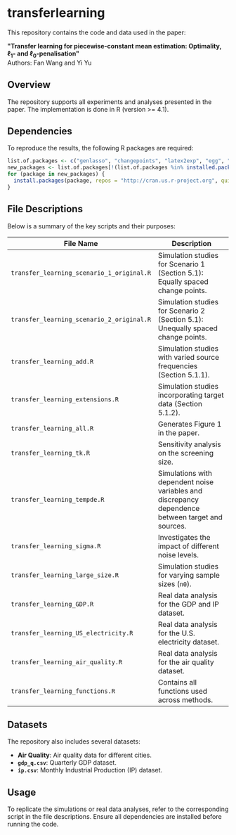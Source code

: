 # transferlearning


This repository contains the code and data used in the paper:

**"Transfer learning for piecewise-constant mean estimation: Optimality, $\ell_1$- and $\ell_0$-penalisation"**  
Authors: Fan Wang and Yi Yu

## Overview

The repository supports all experiments and analyses presented in the paper. The implementation is done in R (version >= 4.1).

## Dependencies

To reproduce the results, the following R packages are required:

```r
list.of.packages <- c("genlasso", "changepoints", "latex2exp", "egg", "tictoc", "ggplot2", "plotrix")
new_packages <- list.of.packages[!(list.of.packages %in% installed.packages()[, "Package"])]
for (package in new_packages) {
  install.packages(package, repos = "http://cran.us.r-project.org", quiet = TRUE)
}
```

## File Descriptions

Below is a summary of the key scripts and their purposes:

| **File Name**                          | **Description**                                                                                     |
|----------------------------------------|-----------------------------------------------------------------------------------------------------|
| `transfer_learning_scenario_1_original.R` | Simulation studies for Scenario 1 (Section 5.1): Equally spaced change points.                     |
| `transfer_learning_scenario_2_original.R` | Simulation studies for Scenario 2 (Section 5.1): Unequally spaced change points.                   |
| `transfer_learning_add.R`              | Simulation studies with varied source frequencies (Section 5.1.1).                                 |
| `transfer_learning_extensions.R`       | Simulation studies incorporating target data (Section 5.1.2).                                      |
| `transfer_learning_all.R`              | Generates Figure 1 in the paper.                                                                   |
| `transfer_learning_tk.R`               | Sensitivity analysis on the screening size.                                                        |
| `transfer_learning_tempde.R`           | Simulations with dependent noise variables and discrepancy dependence between target and sources.   |
| `transfer_learning_sigma.R`            | Investigates the impact of different noise levels.                                                 |
| `transfer_learning_large_size.R`       | Simulation studies for varying sample sizes (`n0`).                                                |
| `transfer_learning_GDP.R`              | Real data analysis for the GDP and IP dataset.                                                     |
| `transfer_learning_US_electricity.R`   | Real data analysis for the U.S. electricity dataset.                                               |
| `transfer_learning_air_quality.R`      | Real data analysis for the air quality dataset.                                                    |
| `transfer_learning_functions.R`        | Contains all functions used across methods.                                                        |

## Datasets

The repository also includes several datasets:

- **Air Quality**: Air quality data for different cities.  
- **`gdp_q.csv`**: Quarterly GDP dataset.  
- **`ip.csv`**: Monthly Industrial Production (IP) dataset.  

## Usage

To replicate the simulations or real data analyses, refer to the corresponding script in the file descriptions. Ensure all dependencies are installed before running the code.



